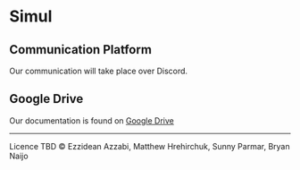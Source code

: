 # Simul

## Communication Platform

Our communication will take place over Discord.

## Google Drive

Our documentation is found on
[Google Drive](https://drive.google.com/drive/u/0/folders/1hB-eFmx1e0aI7ZiNub_wzKqkfgIw4sTE)

---

Licence TBD © Ezzidean Azzabi, Matthew Hrehirchuk, Sunny Parmar, Bryan Naijo
